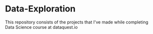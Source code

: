 # Data-Exploration

This repository consists of the projects that I've made while completing Data Science course at dataquest.io 
